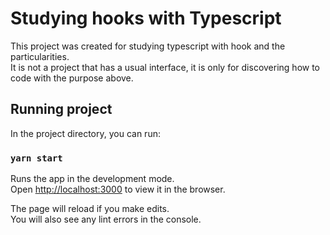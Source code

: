 # Studying hooks with Typescript

This project was created for studying typescript with hook and the particularities.
<br/> It is not a project that has a usual interface, it is only for discovering how to code with the purpose above.

## Running project

In the project directory, you can run:

### `yarn start`

Runs the app in the development mode.\
Open [http://localhost:3000](http://localhost:3000) to view it in the browser.

The page will reload if you make edits.\
You will also see any lint errors in the console.

